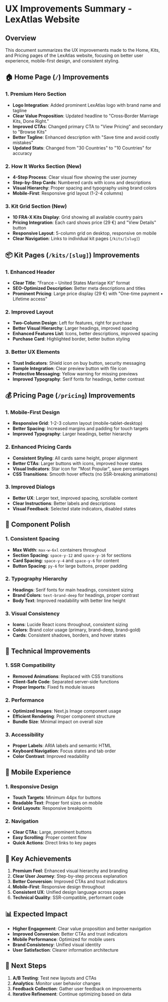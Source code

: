 # UX Improvements Summary - LexAtlas Website

## Overview
This document summarizes the UX improvements made to the Home, Kits, and Pricing pages of the LexAtlas website, focusing on better user experience, mobile-first design, and consistent styling.

## 🏠 Home Page (`/`) Improvements

### 1. Premium Hero Section
- **Logo Integration**: Added prominent LexAtlas logo with brand name and tagline
- **Clear Value Proposition**: Updated headline to "Cross‑Border Marriage Kits, Done Right."
- **Improved CTAs**: Changed primary CTA to "View Pricing" and secondary to "Browse Kits"
- **Better Tagline**: Enhanced description with "Save time and avoid costly mistakes"
- **Updated Stats**: Changed from "30 Countries" to "10 Countries" for accuracy

### 2. How It Works Section (New)
- **4-Step Process**: Clear visual flow showing the user journey
- **Step-by-Step Cards**: Numbered cards with icons and descriptions
- **Visual Hierarchy**: Proper spacing and typography using brand colors
- **Mobile-First**: Responsive grid layout (1-2-4 columns)

### 3. Kit Grid Section (New)
- **10 FRA-X Kits Display**: Grid showing all available country pairs
- **Pricing Integration**: Each card shows price (29 €) and "View Details" button
- **Responsive Layout**: 5-column grid on desktop, responsive on mobile
- **Clear Navigation**: Links to individual kit pages (`/kits/[slug]`)

## 📦 Kit Pages (`/kits/[slug]`) Improvements

### 1. Enhanced Header
- **Clear Title**: "France – United States Marriage Kit" format
- **SEO-Optimized Description**: Better meta descriptions and titles
- **Prominent Pricing**: Large price display (29 €) with "One-time payment • Lifetime access"

### 2. Improved Layout
- **Two-Column Design**: Left for features, right for purchase
- **Better Visual Hierarchy**: Larger headings, improved spacing
- **Enhanced Features List**: Icons, better descriptions, improved spacing
- **Purchase Card**: Highlighted border, better button styling

### 3. Better UX Elements
- **Trust Indicators**: Shield icon on buy button, security messaging
- **Sample Integration**: Clear preview button with file icon
- **Protective Messaging**: Yellow warning for missing previews
- **Improved Typography**: Serif fonts for headings, better contrast

## 💰 Pricing Page (`/pricing`) Improvements

### 1. Mobile-First Design
- **Responsive Grid**: 1-2-3 column layout (mobile-tablet-desktop)
- **Better Spacing**: Increased margins and padding for touch targets
- **Improved Typography**: Larger headings, better hierarchy

### 2. Enhanced Pricing Cards
- **Consistent Styling**: All cards same height, proper alignment
- **Better CTAs**: Larger buttons with icons, improved hover states
- **Visual Indicators**: Star icon for "Most Popular", save percentages
- **CSS Transitions**: Smooth hover effects (no SSR-breaking animations)

### 3. Improved Dialogs
- **Better UX**: Larger text, improved spacing, scrollable content
- **Clear Instructions**: Better labels and descriptions
- **Visual Feedback**: Selected state indicators, disabled states

## 🎨 Component Polish

### 1. Consistent Spacing
- **Max Width**: `max-w-6xl` containers throughout
- **Section Spacing**: `space-y-12` and `space-y-16` for sections
- **Card Spacing**: `space-y-4` and `space-y-6` for content
- **Button Spacing**: `py-6` for large buttons, proper padding

### 2. Typography Hierarchy
- **Headings**: Serif fonts for main headings, consistent sizing
- **Brand Colors**: `text-brand-deep` for headings, proper contrast
- **Body Text**: Improved readability with better line height

### 3. Visual Consistency
- **Icons**: Lucide React icons throughout, consistent sizing
- **Colors**: Brand color usage (primary, brand-deep, brand-gold)
- **Cards**: Consistent shadows, borders, and hover states

## 🔧 Technical Improvements

### 1. SSR Compatibility
- **Removed Animations**: Replaced with CSS transitions
- **Client-Safe Code**: Separated server-side functions
- **Proper Imports**: Fixed fs module issues

### 2. Performance
- **Optimized Images**: Next.js Image component usage
- **Efficient Rendering**: Proper component structure
- **Bundle Size**: Minimal impact on overall size

### 3. Accessibility
- **Proper Labels**: ARIA labels and semantic HTML
- **Keyboard Navigation**: Focus states and tab order
- **Color Contrast**: Improved readability

## 📱 Mobile Experience

### 1. Responsive Design
- **Touch Targets**: Minimum 44px for buttons
- **Readable Text**: Proper font sizes on mobile
- **Grid Layouts**: Responsive breakpoints

### 2. Navigation
- **Clear CTAs**: Large, prominent buttons
- **Easy Scrolling**: Proper content flow
- **Quick Actions**: Direct links to key pages

## 🎯 Key Achievements

1. **Premium Feel**: Enhanced visual hierarchy and branding
2. **Clear User Journey**: Step-by-step process explanation
3. **Better Conversion**: Improved CTAs and trust indicators
4. **Mobile-First**: Responsive design throughout
5. **Consistent UX**: Unified design language across pages
6. **Technical Quality**: SSR-compatible, performant code

## 📊 Expected Impact

- **Higher Engagement**: Clear value proposition and better navigation
- **Improved Conversion**: Better CTAs and trust indicators
- **Mobile Performance**: Optimized for mobile users
- **Brand Consistency**: Unified visual identity
- **User Satisfaction**: Clearer information architecture

## 🚀 Next Steps

1. **A/B Testing**: Test new layouts and CTAs
2. **Analytics**: Monitor user behavior changes
3. **Feedback Collection**: Gather user feedback on improvements
4. **Iterative Refinement**: Continue optimizing based on data
